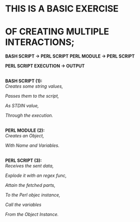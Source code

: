 <h1>THIS IS A BASIC EXERCISE</h1>
<h1>OF CREATING MULTIPLE INTERACTIONS;</h1>

**BASH SCRIPT -> PERL SCRIPT**
**PERL MODULE -> PERL SCRIPT**

**PERL SCRIPT EXECUTION -> OUTPUT**
<br><br>

**BASH SCRIPT (1):**
<br>
*Creates some string values,* 

*Passes them to the script,*

*As STDIN value,*

*Through the execution.*
<br><br>
 
**PERL MODULE (2):**
<br>
*Creates an Object,*

*With Name and Variables.*
<br><br>


**PERL SCRIPT (3):**
<br>
*Receives the sent data,*

*Explode it with an regex func,*

*Attain the fetched parts,*

*To the Perl objec instance,*


*Call the variables*

*From the Object Instance.*
